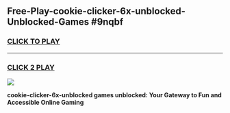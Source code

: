 
## Free-Play-cookie-clicker-6x-unblocked-Unblocked-Games #9nqbf
<h3>
<a href="https://news.freeplayer.one?title=cookie-clicker-6x-unblocked&ref=8M">CLICK TO PLAY</a></h3>
<hr>

<h3>
<a href="https://news.freeplayer.one?title=cookie-clicker-6x-unblocked&ref=8M">CLICK 2 PLAY</a>
  
</h3>

<a href="https://news.freeplayer.one?title=cookie-clicker-6x-unblocked&ref=8M"><img src="https://clearcache.store/games.png"></a>


**cookie-clicker-6x-unblocked games unblocked: Your Gateway to Fun and Accessible Online Gaming**
